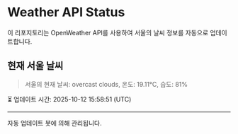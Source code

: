 
# Weather API Status

이 리포지토리는 OpenWeather API를 사용하여 서울의 날씨 정보를 자동으로 업데이트합니다.

## 현재 서울 날씨
> 서울의 현재 날씨: overcast clouds, 온도: 19.11°C, 습도: 81%

⏳ 업데이트 시간: 2025-10-12 15:58:51 (UTC)

---
자동 업데이트 봇에 의해 관리됩니다.
